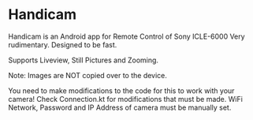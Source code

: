 # Handicam
Handicam is an Android app for Remote Control of Sony ICLE-6000
Very rudimentary. Designed to be fast.

Supports Liveview, Still Pictures and Zooming.

Note: Images are NOT copied over to the device.

You need to make modifications to the code for this to work with your camera!
Check Connection.kt for modifications that must be made.
WiFi Network, Password and IP Address of camera must be manually set.
